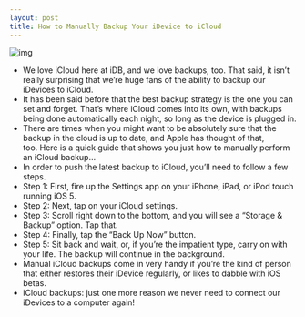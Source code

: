```yaml
---
layout: post
title: How to Manually Backup Your iDevice to iCloud
---
```

![img](http://media.idownloadblog.com/wp-content/uploads/2011/11/iCloud-manual-backup.png)
* We love iCloud here at iDB, and we love backups, too. That said, it isn’t really surprising that we’re huge fans of the ability to backup our iDevices to iCloud.
* It has been said before that the best backup strategy is the one you can set and forget. That’s where iCloud comes into its own, with backups being done automatically each night, so long as the device is plugged in.
* There are times when you might want to be absolutely sure that the backup in the cloud is up to date, and Apple has thought of that, too. Here is a quick guide that shows you just how to manually perform an iCloud backup…
* In order to push the latest backup to iCloud, you’ll need to follow a few steps.
* Step 1: First, fire up the Settings app on your iPhone, iPad, or iPod touch running iOS 5.
* Step 2: Next, tap on your iCloud settings.
* Step 3: Scroll right down to the bottom, and you will see a “Storage & Backup” option. Tap that.
* Step 4: Finally, tap the “Back Up Now” button.
* Step 5: Sit back and wait, or, if you’re the impatient type, carry on with your life. The backup will continue in the background.
* Manual iCloud backups come in very handy if you’re the kind of person that either restores their iDevice regularly, or likes to dabble with iOS betas.
* iCloud backups: just one more reason we never need to connect our iDevices to a computer again!

